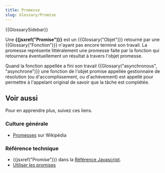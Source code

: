 ```yaml
---
title: Promesse
slug: Glossary/Promise
---
```


{{GlossarySidebar}}

Une **{{jsxref("Promise")}}** est un {{Glossary("Objet")}} retourné par une {{Glossary("Fonction")}} n'ayant pas encore terminé son travail. La promesse représente littéralement une promesse faite par la fonction qui retournera éventuellement un résultat à travers l'objet promesse.

Quand la fonction appellée a fini son travail {{Glossary("asynchronous", "asynchrone")}} une fonction de l'objet promise appellée gestionnaire de résolution (ou d'accomplissement, ou d'achèvement) est appellé pour permettre à l'appelant original de savoir que la tâche est complétée.

## Voir aussi

Pour en apprendre plus, suivez ces liens.

### Culture générale

- [Promesses](<https://fr.wikipedia.org/wiki/Futures_(informatique)>) sur Wikipédia

### Référence technique

- {{jsxref("Promise")}} dans la [Référence Javascript](/fr/docs/Web/JavaScript/Reference).
- [Utiliser les promises](/fr/docs/Web/JavaScript/Guide/Using_promises)
